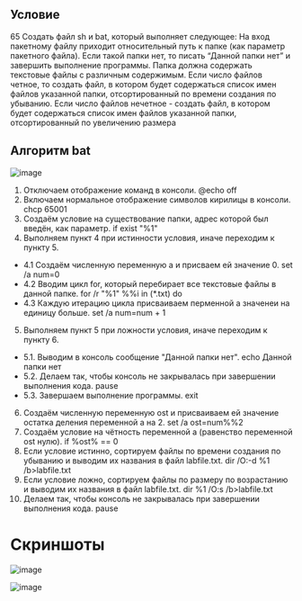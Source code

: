 ## Условие
65 Создать файл sh и bat, который выполняет следующее: 
На вход пакетному файлу приходит относительный путь к папке (как параметр пакетного файла). Если такой папки нет, то писать “Данной папки нет” и завершить выполнение программы. Папка должна содержать текстовые файлы с различным содержимым. Если число файлов четное, то создать файл, в котором будет содержаться список имен файлов указанной папки, отсортированный по времени создания по убыванию. Если число файлов нечетное - создать файл, в котором будет содержаться список имен файлов указанной папки, отсортированный по увеличению размера
## Алгоритм bat
![image](https://github.com/iis-32170x/RPIIS/assets/147268285/58fea47e-9dd9-4946-b1c6-900fe51411dd)
1. Отключаем отображение команд в консоли. @echo off
2. Включаем нормальное отображение символов кирилицы в консоли. chcp 65001
3. Создаём условие на существование папки, адрес которой был введён, как параметр. if exist "%1" 
4. Выполняем пункт 4 при истинности условия, иначе переходим к пункту 5.
  - 4.1 Создаём численную переменную a и присваем ей значение 0. set /a num=0
  - 4.2 Вводим цикл for, который перебирает все текстовые файлы в данной папке. for /r "%1" %%i in (*.txt) do 
  - 4.3 Каждую итерацию цикла присваиваем перменной а значенеи на единицу больше. set /a num=num + 1
5. Выполняем пункт 5 при ложности условия, иначе переходим к пункту 6.
  - 5.1. Выводим в консоль сообщение "Данной папки нет". echo Данной папки нет
  - 5.2. Делаем так, чтобы консоль не закрывалась при завершении выполнения кода. pause
  - 5.3. Завершаем  выполнение программы. exit
6. Создаём численную переменную ost и присваиваем ей значение остатка деления переменной а на 2. set /a ost=num%%2
7. Создаём условие на чётность переменной а (равенство переменной ost нулю). if %ost% == 0
8. Если условие истинно, сортируем файлы по времени создания по убыванию и выводим их названия в файл labfile.txt. dir /O:-d %1 /b>labfile.txt
9. Если условие ложно, сортируем файлы по размеру по возрастанию и выводим их названия в файл labfile.txt. dir %1 /O:s /b>labfile.txt
10. Делаем так, чтобы консоль не закрывалась при завершении выполнения кода. pause
# Скриншоты
![image](https://github.com/iis-32170x/RPIIS/assets/147268285/9f27e9b8-36dd-4a73-8eca-6ded0d1c4b50)


![image](https://github.com/iis-32170x/RPIIS/assets/147268285/1b1cfc8b-6211-4d1c-9d83-7ae96e0fee92)


  


